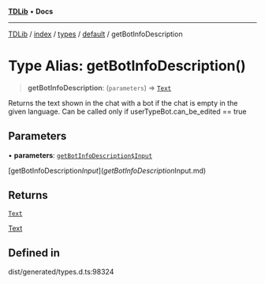 [**TDLib**](../../../../../../README.md) • **Docs**

***

[TDLib](../../../../../../modules.md) / [index](../../../../../README.md) / [types](../../../README.md) / [default](../README.md) / getBotInfoDescription

# Type Alias: getBotInfoDescription()

> **getBotInfoDescription**: (`parameters`) => [`Text`](Text-1.md)

Returns the text shown in the chat with a bot if the chat is empty in the given language. Can be called only if userTypeBot.can_be_edited == true

## Parameters

• **parameters**: [`getBotInfoDescription$Input`](getBotInfoDescription$Input.md)

[getBotInfoDescription$Input](getBotInfoDescription$Input.md)

## Returns

[`Text`](Text-1.md)

[Text](Text-1.md)

## Defined in

dist/generated/types.d.ts:98324
